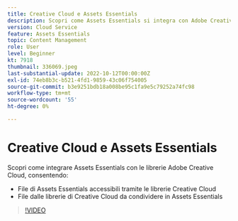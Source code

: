```yaml
---
title: Creative Cloud e Assets Essentials
description: Scopri come Assets Essentials si integra con Adobe Creative Cloud.
version: Cloud Service
feature: Assets Essentials
topic: Content Management
role: User
level: Beginner
kt: 7918
thumbnail: 336069.jpeg
last-substantial-update: 2022-10-12T00:00:00Z
exl-id: 74eb8b3c-b521-4fd1-9859-43c06f754005
source-git-commit: b3e9251bdb18a008be95c1fa9e5c79252a74fc98
workflow-type: tm+mt
source-wordcount: '55'
ht-degree: 0%

---
```


# Creative Cloud e Assets Essentials

Scopri come integrare Assets Essentials con le librerie Adobe Creative Cloud, consentendo:

+ File di Assets Essentials accessibili tramite le librerie Creative Cloud
+ File dalle librerie di Creative Cloud da condividere in Assets Essentials

>[!VIDEO](https://video.tv.adobe.com/v/336069?quality=12&learn=on)
